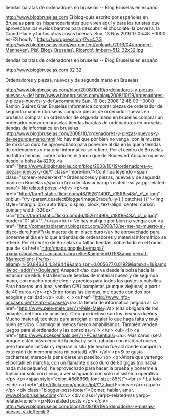 tiendas baratas de ordenadores en bruselas -- Blog Bruselas en español

http://www.blogbruselas.com El blog-guía escrito por españoles en
Bruselas para los hispanoparlantes que viven aquí y para los turistas
que aprovechan los vuelos baratos para descubrir el chocolate, la
cerveza, la Grand Place y tantas otras cosas buenas. Sun, 13 Nov 2016
17:05:48 +0000 es-ES hourly 1 https://wordpress.org/?v=4.7.3
http://www.blogbruselas.com/wp-content/uploads/2016/04/cropped-Manneken\_Pis\_Blog\_Bruselas\_Ricardo\_Imbern-512-32x32.jpg

tiendas baratas de ordenadores en bruselas -- Blog Bruselas en español

http://www.blogbruselas.com 32 32

Ordenadores y piezas, nuevos y de segunda mano en Bruselas

http://www.blogbruselas.com/blog/2008/10/19/ordenadores-y-piezas-nuevos-y-de/
http://www.blogbruselas.com/blog/2008/10/19/ordenadores-y-piezas-nuevos-y-de/\#comments
Sun, 19 Oct 2008 12:48:00 +0000 Ramón Suárez Gran Bruselas Informática
comprar piezas de ordenador de segunda mano en bruselas comprar piezas
de ordenador nuevas en bruselas comprar un ordenador de segunda mano en
bruselas comprar un ordenador nuevo en bruselas tiendas baratas de
ordenadores en bruselas tiendas de informática en bruselas
http://www.blogbruselas.com/2008/10/ordenadores-y-piezas-nuevos-y-de-segunda-mano.html
No hay mal que por bien no venga: con la muerte de mi disco duro he
aprovechado para ponerme al día en lo que a tiendas de ordenadores y
material informático se refiere. Por el centro de Bruselas no faltan
tiendas, sobre todo en el tramo que de Boulevard Anspach que va desde la
bolsa &\#8230; \<a
href=\"http://www.blogbruselas.com/blog/2008/10/19/ordenadores-y-piezas-nuevos-y-de/\"
class=\"more-link\"\>Continúa leyendo \<span
class=\"screen-reader-text\"\>Ordenadores y piezas, nuevos y de segunda
mano en Bruselas\</span\>\</a\>\<div class=\'yarpp-related-rss
yarpp-related-none\'\> No related posts. \</div\> \<p\>\<a
href=\"http://farm1.static.flickr.com/46/152611490\_c18ff8e48a\_o\_d.jpg\"
onblur=\"try {parent.deselectBloggerImageGracefully();} catch(e)
{}\"\>\<img style=\"margin: 0px auto 10px; display: block; text-align:
center; cursor: pointer; width: 320px;\"
src=\"http://farm1.static.flickr.com/46/152611490\_c18ff8e48a\_o\_d.jpg\"
border=\"0\" alt=\"\" /\>\</a\>\<br /\> No hay mal que por bien no
venga: con \<a
href=\"http://comerhablaramar.blogspot.com/2008/10/se-me-ha-muerto-el-disco-duro.html\"\>la
muerte de mi disco duro\</a\> he aprovechado para ponerme al día en lo
que a tiendas de ordenadores y material informático se refiere. Por el
centro de Bruselas no faltan tiendas, sobre todo en el tramo que de \<a
href=\"http://maps.google.be/maps?q=map+boulevard+anspach+bruxelles&amp;ie=UTF8&amp;oe=utf-8&amp;client=firefox-a&amp;ll=50.84634,4.349449&amp;spn=0.005677,0.01929&amp;z=16&amp;iwloc=addr\"\>Boulevard
Anspach\</a\> que va desde la bolsa hacia la estación de Midi. Está
llenito de tiendas de material nuevo y de segunda mano, con mucho donde
elegir y precios para todos los gustos y bolsillos. Para haceros una
idea, venden CPU completas (aunque viejunas) a partir de 40 euros.\</p\>
\<p\>Entre todas las tiendas, me quedo con dos por acogida y
calidad:\</p\> \<ul\> \<li\>\<a
href=\"http://www.info-occases.be\"\>Info-occases\</a\>: la tienda de
informática pegada al \<a
href=\"http://www.pele-mele.be/\"\>Pêle-Mêle\</a\> (cita obligada de los
amantes del libro de ocasión). Creo que incluso son los mismos dueños.
Mucho material, técnicos para arreglar e instalar lo que haga falta y
muy buen servicio. Conmigo al menos fueron amabilísimos. También venden
juegos para el ordenador y las consolas.\</li\> \</ul\> \<ul\> \<li\>\<a
href=\"http://www.pcessentials.be/\"\>PCessentials\</a\>: Más caros
(será porque están más cerca de la bolsa) y solo trabajan con material
nuevo, pero también instalan y reparan in situ (de hecho fue allí donde
compré la extensión de memoria para mi portatil).\</li\> \</ul\> \<p\>Sí
te gusta cacharrear, merece la pena darse un paseíto.\</p\> \<p\>Ahora
que ya tengo el portatil en marcha, con un flamante disco duro de 80
gigas (no había nada más pequeño), he aprovechado para hacer la prueba y
ponerme a funcionar solo con Linux, a ver si aguanto con solo un sistema
operativo.\</p\> \<p\>\<span style=\"color: \#666666; font-size:
85%;\"\>\<br /\> \* La foto es de \<a
href=\"http://flickr.com/photos/jpf/\"\>Joel
Franusic\</a\>\</span\>\</p\> \<div
class=\"blogger-post-footer\"\>Comer, hablar, amar.
www.blogbruselas.com\</div\> \<div class=\'yarpp-related-rss
yarpp-related-none\'\> \<p\>No related posts.\</p\> \</div\>
http://www.blogbruselas.com/blog/2008/10/19/ordenadores-y-piezas-nuevos-y-de/feed/
2
